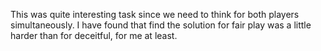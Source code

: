 This was quite interesting task since we need to think for both players simultaneously.
I have found that find the solution for fair play was a little harder than for deceitful, for me at least.
